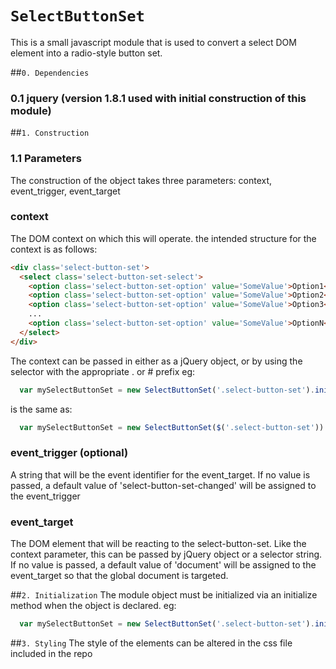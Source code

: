 `SelectButtonSet`
==

This is a small javascript module that is used to convert a select DOM element into a radio-style button set.

##`0. Dependencies`
### 0.1 jquery (version 1.8.1 used with initial construction of this module)

##`1. Construction`
### 1.1 Parameters
The construction of the object takes three parameters: context, event_trigger, event_target

### context
The DOM context on which this will operate. the intended structure for the context is as follows:
```html
<div class='select-button-set'>
  <select class='select-button-set-select'>
    <option class='select-button-set-option' value='SomeValue'>Option1</option>
    <option class='select-button-set-option' value='SomeValue'>Option2</option>
    <option class='select-button-set-option' value='SomeValue'>Option3</option>
    ...
    <option class='select-button-set-option' value='SomeValue'>OptionN</option>
  </select>
</div>
```

The context can be passed in either as a jQuery object, or by using the selector with the appropriate . or # prefix
eg:
```javascript
  var mySelectButtonSet = new SelectButtonSet('.select-button-set').initialize();
```
is the same as:
```javascript
  var mySelectButtonSet = new SelectButtonSet($('.select-button-set')).initialize();
```

### event_trigger (optional)
A string that will be the event identifier for the event_target. If no value is passed, a default value of 'select-button-set-changed' will be assigned to the event_trigger

### event_target
The DOM element that will be reacting to the select-button-set. Like the context parameter, this can be passed by jQuery object or a selector string. 
If no value is passed, a default value of 'document' will be assigned to the event_target so that the global document is targeted.

##`2. Initialization`
The module object must be initialized via an initialize method when the object is declared.
eg:
```javascript
  var mySelectButtonSet = new SelectButtonSet('.select-button-set').initialize();
```

##`3. Styling`
The style of the elements can be altered in the css file included in the repo

